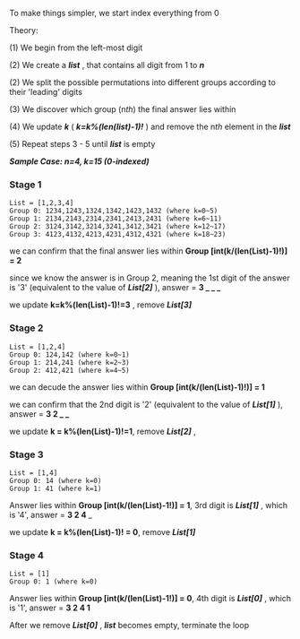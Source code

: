
To make things simpler, we start index everything from 0

Theory:

(1) We begin from the left-most digit

(2) We create a ***list*** , that contains all digit from 1 to ***n***

(2) We split the possible permutations into different groups according to their 'leading' digits

(3) We discover which group (n*th*) the final answer lies within

(4) We update ***k*** ( ***k=k%(len(list)-1)!*** ) and remove the n*th* element in the ***list***

(5) Repeat steps 3 - 5 until ***list*** is empty
	
***Sample Case: n=4, k=15 (0-indexed)***	
	
### Stage 1
	
	List = [1,2,3,4]
	Group 0: 1234,1243,1324,1342,1423,1432 (where k=0~5) 
	Group 1: 2134,2143,2314,2341,2413,2431 (where k=6~11)
	Group 2: 3124,3142,3214,3241,3412,3421 (where k=12~17)
	Group 3: 4123,4132,4213,4231,4312,4321 (where k=18~23)
	
we can confirm that the final answer lies within **Group [int(k/(len(List)-1)!)] = 2**

since we know the answer is in Group 2, meaning the 1st digit of the answer is '3' (equivalent to the value of ***List[2]*** ), answer = **3 _ _ _**

we update **k=k%(len(List)-1)!=3** , remove ***List[3]***  

### Stage 2

	List = [1,2,4]
	Group 0: 124,142 (where k=0~1)
	Group 1: 214,241 (where k=2~3)
	Group 2: 412,421 (where k=4~5)

we can decude the answer lies within **Group [int(k/(len(List)-1)!)] = 1**

we can confirm that the 2nd digit is '2' (equivalent to the value of ***List[1]*** ), answer = **3 2 _ _**

we update **k = k%(len(List)-1)!=1**, remove ***List[2]*** ,

### Stage 3

	List = [1,4]
	Group 0: 14 (where k=0)
	Group 1: 41 (where k=1)

Answer lies within **Group [int(k/(len(List)-1!)] = 1**, 3rd digit is ***List[1]*** , which is '4', answer = **3 2 4** _

we update **k = k%(len(List)-1)! = 0**, remove ***List[1]***
	
### Stage 4
	
	List = [1]
	Group 0: 1 (where k=0)
	
Answer lies within **Group [int(k/(len(List)-1!)] = 0**, 4th digit is ***List[0]*** , which is '1', answer = **3 2 4 1**

After we remove ***List[0]*** , ***list*** becomes empty, terminate the loop
